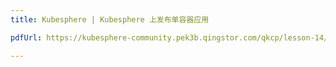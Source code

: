 ```yaml
---
title: Kubesphere | Kubesphere 上发布单容器应用

pdfUrl: https://kubesphere-community.pek3b.qingstor.com/qkcp/lesson-14/KSCE-200-J001-14-Deployment-one-Container-Service-on-Kubesphere-lab.pdf

---
```


